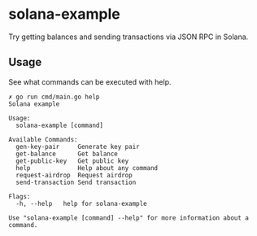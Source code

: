 # solana-example

Try getting balances and sending transactions via JSON RPC in Solana.

## Usage

See what commands can be executed with help.


```
✗ go run cmd/main.go help
Solana example

Usage:
  solana-example [command]

Available Commands:
  gen-key-pair     Generate key pair
  get-balance      Get balance
  get-public-key   Get public key
  help             Help about any command
  request-airdrop  Request airdrop
  send-transaction Send transaction

Flags:
  -h, --help   help for solana-example

Use "solana-example [command] --help" for more information about a command.
```
